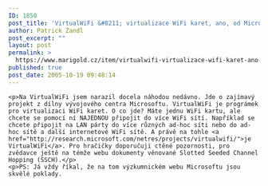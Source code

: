 ```yaml
---
ID: 1850
post_title: 'VirtualWiFi &#8211; virtualizace WiFi karet, ano, od Microsoftu'
author: Patrick Zandl
post_excerpt: ""
layout: post
permalink: >
  https://www.marigold.cz/item/virtualwifi-virtualizace-wifi-karet-ano-od-microsoftu
published: true
post_date: 2005-10-19 09:48:14
---
```

	<p>Na VirtualWiFi jsem narazil docela náhodou nedávno. Jde o zajímavý projekt z dílny vývojového centra Microsoftu. VirtualWiFi je prográmek pro virtualizaci WiFi karet. O co jde? Máte jednu WiFi kartu, ale chcete se pomocí ní NAJEDNOU připojit do více WiFi sítí. Například se chcete připojit na LAN párty do více různých ad-hoc síti nebo do ad-hoc sítě a další internetové WiFi sítě. A právě na tohle <a href="http://research.microsoft.com/netres/projects/virtualwifi/">je VirtualWiFi</a>. Pro hračičky doporučuji ctěné pozornosti, pro zvědavce ještě na témže webu dokumenty věnované Slotted Seeded Channel Hopping (SSCH).</p>
	<p>PS: Já vždy říkal, že na tom výzkumnickém webu Microsoftu jsou skvělé poklady.
</p>